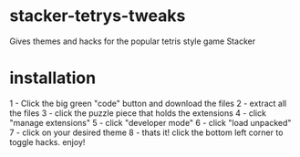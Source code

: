 # stacker-tetrys-tweaks
Gives themes and hacks for the popular tetris style game Stacker

# installation
1 - Click the big green "code" button and download the files
2 - extract all the files
3 - click the puzzle piece that holds the extensions
4 - click "manage extensions"
5 - click "developer mode"
6 - click "load unpacked"
7 - click on your desired theme
8 - thats it! click the bottom left corner to toggle hacks. enjoy!
